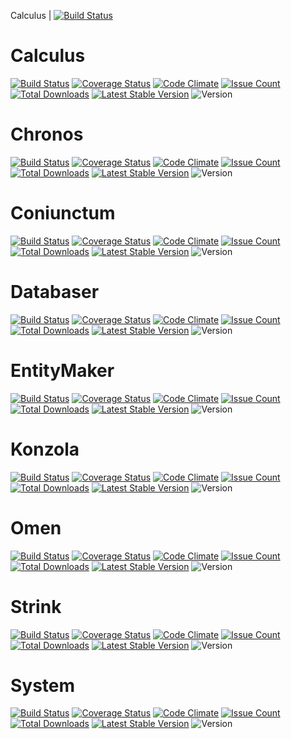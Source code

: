 Calculus | [![Build Status](https://travis-ci.org/Zazalt/Calculus.svg?branch=master)](https://travis-ci.org/Zazalt/Calculus)

Calculus
=================

[![Build Status](https://travis-ci.org/Zazalt/Calculus.svg?branch=master)](https://travis-ci.org/Zazalt/Calculus)
[![Coverage Status](https://coveralls.io/repos/github/Zazalt/Calculus/badge.svg?branch=master)](https://coveralls.io/github/Zazalt/Calculus?branch=master)
[![Code Climate](https://codeclimate.com/github/Zazalt/Calculus/badges/gpa.svg)](https://codeclimate.com/github/Zazalt/Calculus)
[![Issue Count](https://codeclimate.com/github/Zazalt/Calculus/badges/issue_count.svg)](https://codeclimate.com/github/Zazalt/Calculus/issues)
[![Total Downloads](https://poser.pugx.org/zazalt/calculus/downloads)](https://packagist.org/packages/zazalt/calculus/stats)
[![Latest Stable Version](https://poser.pugx.org/zazalt/calculus/v/stable)](https://packagist.org/packages/zazalt/calculus)
![Version](https://img.shields.io/badge/version-beta-yellow.svg)

Chronos
=================

[![Build Status](https://travis-ci.org/Zazalt/Chronos.svg?branch=master)](https://travis-ci.org/Zazalt/Chronos)
[![Coverage Status](https://coveralls.io/repos/github/Zazalt/Chronos/badge.svg?branch=master)](https://coveralls.io/github/Zazalt/Chronos?branch=master)
[![Code Climate](https://codeclimate.com/github/Zazalt/Chronos/badges/gpa.svg)](https://codeclimate.com/github/Zazalt/Chronos)
[![Issue Count](https://codeclimate.com/github/Zazalt/Chronos/badges/issue_count.svg)](https://codeclimate.com/github/Zazalt/Chronos/issues)
[![Total Downloads](https://poser.pugx.org/zazalt/chronos/downloads)](https://packagist.org/packages/zazalt/chronos/stats)
[![Latest Stable Version](https://poser.pugx.org/zazalt/chronos/v/stable)](https://packagist.org/packages/zazalt/chronos)
![Version](https://img.shields.io/badge/version-beta-yellow.svg)

Coniunctum
=================

[![Build Status](https://travis-ci.org/Zazalt/Coniunctum.svg?branch=master)](https://travis-ci.org/Zazalt/Coniunctum)
[![Coverage Status](https://coveralls.io/repos/github/Zazalt/Coniunctum/badge.svg?branch=master)](https://coveralls.io/github/Zazalt/Coniunctum?branch=master)
[![Code Climate](https://codeclimate.com/github/Zazalt/Coniunctum/badges/gpa.svg)](https://codeclimate.com/github/Zazalt/Coniunctum)
[![Issue Count](https://codeclimate.com/github/Zazalt/Coniunctum/badges/issue_count.svg)](https://codeclimate.com/github/Zazalt/Coniunctum/issues)
[![Total Downloads](https://poser.pugx.org/zazalt/coniunctum/downloads)](https://packagist.org/packages/zazalt/coniunctum/stats)
[![Latest Stable Version](https://poser.pugx.org/zazalt/coniunctum/v/stable)](https://packagist.org/packages/zazalt/coniunctum)
![Version](https://img.shields.io/badge/version-beta-yellow.svg)

Databaser
=================

[![Build Status](https://travis-ci.org/Zazalt/Databaser.svg?branch=master)](https://travis-ci.org/Zazalt/Databaser)
[![Coverage Status](https://coveralls.io/repos/github/Zazalt/Databaser/badge.svg?branch=master)](https://coveralls.io/github/Zazalt/Databaser?branch=master)
[![Code Climate](https://codeclimate.com/github/Zazalt/Databaser/badges/gpa.svg)](https://codeclimate.com/github/Zazalt/Databaser)
[![Issue Count](https://codeclimate.com/github/Zazalt/Databaser/badges/issue_count.svg)](https://codeclimate.com/github/Zazalt/Databaser/issues)
[![Total Downloads](https://poser.pugx.org/zazalt/databaser/downloads)](https://packagist.org/packages/zazalt/databaser/stats)
[![Latest Stable Version](https://poser.pugx.org/zazalt/databaser/v/stable)](https://packagist.org/packages/zazalt/databaser)
![Version](https://img.shields.io/badge/version-beta-yellow.svg)

EntityMaker
=================

[![Build Status](https://travis-ci.org/Zazalt/EntityMaker.svg?branch=master)](https://travis-ci.org/Zazalt/EntityMaker)
[![Coverage Status](https://coveralls.io/repos/github/Zazalt/EntityMaker/badge.svg?branch=master)](https://coveralls.io/github/Zazalt/EntityMaker?branch=master)
[![Code Climate](https://codeclimate.com/github/Zazalt/EntityMaker/badges/gpa.svg)](https://codeclimate.com/github/Zazalt/EntityMaker)
[![Issue Count](https://codeclimate.com/github/Zazalt/EntityMaker/badges/issue_count.svg)](https://codeclimate.com/github/Zazalt/EntityMaker/issues)
[![Total Downloads](https://poser.pugx.org/zazalt/entitymaker/downloads)](https://packagist.org/packages/zazalt/entitymaker/stats)
[![Latest Stable Version](https://poser.pugx.org/zazalt/entitymaker/v/stable)](https://packagist.org/packages/zazalt/entitymaker)
![Version](https://img.shields.io/badge/version-beta-yellow.svg)

Konzola
=================

[![Build Status](https://travis-ci.org/Zazalt/Konzola.svg?branch=master)](https://travis-ci.org/Zazalt/Konzola)
[![Coverage Status](https://coveralls.io/repos/github/Zazalt/Konzola/badge.svg?branch=master)](https://coveralls.io/github/Zazalt/Konzola?branch=master)
[![Code Climate](https://codeclimate.com/github/Zazalt/Konzola/badges/gpa.svg)](https://codeclimate.com/github/Zazalt/Konzola)
[![Issue Count](https://codeclimate.com/github/Zazalt/Konzola/badges/issue_count.svg)](https://codeclimate.com/github/Zazalt/Konzola/issues)
[![Total Downloads](https://poser.pugx.org/zazalt/konzola/downloads)](https://packagist.org/packages/zazalt/konzola/stats)
[![Latest Stable Version](https://poser.pugx.org/zazalt/konzola/v/stable)](https://packagist.org/packages/zazalt/konzola)
![Version](https://img.shields.io/badge/version-beta-yellow.svg)

Omen
=================

[![Build Status](https://travis-ci.org/Zazalt/Omen.svg?branch=master)](https://travis-ci.org/Zazalt/Omen)
[![Coverage Status](https://coveralls.io/repos/github/Zazalt/Omen/badge.svg?branch=master)](https://coveralls.io/github/Zazalt/Omen?branch=master)
[![Code Climate](https://codeclimate.com/github/Zazalt/Omen/badges/gpa.svg)](https://codeclimate.com/github/Zazalt/Omen)
[![Issue Count](https://codeclimate.com/github/Zazalt/Omen/badges/issue_count.svg)](https://codeclimate.com/github/Zazalt/Omen/issues)
[![Total Downloads](https://poser.pugx.org/zazalt/omen/downloads)](https://packagist.org/packages/zazalt/omen/stats)
[![Latest Stable Version](https://poser.pugx.org/zazalt/omen/v/stable)](https://packagist.org/packages/zazalt/omen)
![Version](https://img.shields.io/badge/version-alpha-red.svg)

Strink
=================

[![Build Status](https://travis-ci.org/Zazalt/Strink.svg?branch=master)](https://travis-ci.org/Zazalt/Strink)
[![Coverage Status](https://coveralls.io/repos/github/Zazalt/Strink/badge.svg?branch=master)](https://coveralls.io/github/Zazalt/Strink?branch=master)
[![Code Climate](https://codeclimate.com/github/Zazalt/Strink/badges/gpa.svg)](https://codeclimate.com/github/Zazalt/Strink)
[![Issue Count](https://codeclimate.com/github/Zazalt/Strink/badges/issue_count.svg)](https://codeclimate.com/github/Zazalt/Strink/issues)
[![Total Downloads](https://poser.pugx.org/zazalt/strink/downloads)](https://packagist.org/packages/zazalt/strink/stats)
[![Latest Stable Version](https://poser.pugx.org/zazalt/strink/v/stable)](https://packagist.org/packages/zazalt/strink)
![Version](https://img.shields.io/badge/version-beta-yellow.svg)

System
=================

[![Build Status](https://travis-ci.org/Zazalt/System.svg?branch=master)](https://travis-ci.org/Zazalt/System)
[![Coverage Status](https://coveralls.io/repos/github/Zazalt/System/badge.svg?branch=master)](https://coveralls.io/github/Zazalt/System?branch=master)
[![Code Climate](https://codeclimate.com/github/Zazalt/System/badges/gpa.svg)](https://codeclimate.com/github/Zazalt/System)
[![Issue Count](https://codeclimate.com/github/Zazalt/System/badges/issue_count.svg)](https://codeclimate.com/github/Zazalt/System/issues)
[![Total Downloads](https://poser.pugx.org/zazalt/system/downloads)](https://packagist.org/packages/zazalt/system/stats)
[![Latest Stable Version](https://poser.pugx.org/zazalt/system/v/stable)](https://packagist.org/packages/zazalt/system)
![Version](https://img.shields.io/badge/version-beta-yellow.svg)